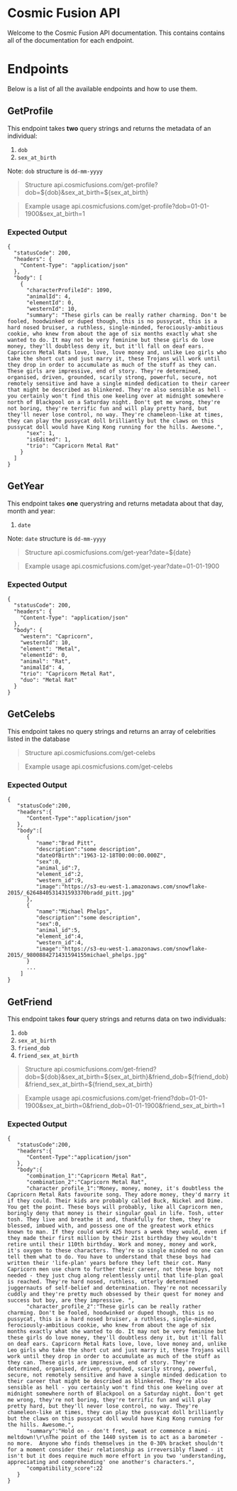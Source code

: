 # Cosmic Fusion API

Welcome to the Cosmic Fusion API documentation. This contains contains all of the documentation for each endpoint.

# Endpoints

Below is a list of all the available endpoints and how to use them.

## GetProfile

This endpoint takes **two** query strings and returns the metadata of an individual:

1. `dob`
2. `sex_at_birth`

Note: `dob` structure is `dd-mm-yyyy`

> Structure
api.cosmicfusions.com/get-profile?dob=${dob}&sex_at_birth=${sex_at_birth}

> Example usage
api.cosmicfusions.com/get-profile?dob=01-01-1900&sex_at_birth=1

### Expected Output

```
{
  "statusCode": 200,
  "headers": {
    "Content-Type": "application/json"
  },
  "body": [
    {
      "characterProfileId": 1090,
      "animalId": 4,
      "elementId": 0,
      "westernId": 10,
      "summary": "These girls can be really rather charming. Don't be fooled, hoodwinked or duped though, this is no pussycat, this is a hard nosed bruiser, a ruthless, single-minded, ferociously-ambitious cookie, who knew from about the age of six months exactly what she wanted to do. It may not be very feminine but these girls do love money, they'll doubtless deny it, but it'll fall on deaf ears. Capricorn Metal Rats love, love, love money and, unlike Leo girls who take the short cut and just marry it, these Trojans will work until they drop in order to accumulate as much of the stuff as they can. These girls are impressive, end of story. They're determined, organised, driven, grounded, scarily strong, powerful, secure, not remotely sensitive and have a single minded dedication to their career that might be described as blinkered. They're also sensible as hell - you certainly won't find this one keeling over at midnight somewhere north of Blackpool on a Saturday night. Don't get me wrong, they're not boring, they're terrific fun and will play pretty hard, but they'll never lose control, no way. They're chameleon-like at times, they can play the pussycat doll brilliantly but the claws on this pussycat doll would have King Kong running for the hills. Awesome.",
      "sex": 1,
      "isEdited": 1,
      "trio": "Capricorn Metal Rat"
    }
  ]
}
```

## GetYear

This endpoint takes **one** querystring and returns metadata about that day, month and year:

1. `date`

Note: `date` structure is `dd-mm-yyyy`

> Structure
api.cosmicfusions.com/get-year?date=${date}

> Example usage
api.cosmicfusions.com/get-year?date=01-01-1900

### Expected Output

```
{
  "statusCode": 200,
  "headers": {
    "Content-Type": "application/json"
  },
  "body": {
    "western": "Capricorn",
    "westernId": 10,
    "element": "Metal",
    "elementId": 0,
    "animal": "Rat",
    "animalId": 4,
    "trio": "Capricorn Metal Rat",
    "duo": "Metal Rat"
  }
}
```

## GetCelebs

This endpoint takes no query strings and returns an array of celebrities listed in the database

> Structure
api.cosmicfusions.com/get-celebs

> Example usage
api.cosmicfusions.com/get-celebs

### Expected Output
```
{
   "statusCode":200,
   "headers":{
      "Content-Type":"application/json"
   },
   "body":[
      {
         "name":"Brad Pitt",
         "description":"some description",
         "dateOfBirth":"1963-12-18T00:00:00.000Z",
         "sex":0,
         "animal_id":7,
         "element_id":2,
         "western_id":9,
         "image":"https://s3-eu-west-1.amazonaws.com/snowflake-2015/_6264840531431593370bradd_pitt.jpg"
      },
      {
         "name":"Michael Phelps",
         "description":"some description",
         "sex":0,
         "animal_id":5,
         "element_id":4,
         "western_id":4,
         "image":"https://s3-eu-west-1.amazonaws.com/snowflake-2015/_9800884271431594155michael_phelps.jpg"
      }
      ...
    ]
}
```

## GetFriend

This endpoint takes **four** query strings and returns data on two individuals:

1. `dob`
2. `sex_at_birth`
3. `friend_dob`
4. `friend_sex_at_birth`

> Structure
api.cosmicfusions.com/get-friend?dob=${dob}&sex_at_birth=${sex_at_birth}&friend_dob=${friend_dob}&friend_sex_at_birth=${friend_sex_at_birth}

> Example usage
api.cosmicfusions.com/get-friend?dob=01-01-1900&sex_at_birth=0&friend_dob=01-01-1900&friend_sex_at_birth=1

### Expected Output
```
{
   "statusCode":200,
   "headers":{
      "Content-Type":"application/json"
   },
   "body":{
      "combination_1":"Capricorn Metal Rat",
      "combination_2":"Capricorn Metal Rat",
      "character_profile_1":"Money, money, money, it's doubtless the Capricorn Metal Rats favourite song. They adore money, they'd marry it if they could. Their kids are probably called Buck, Nickel and Dime. You get the point. These boys will probably, like all Capricorn men, boringly deny that money is their singular goal in life. Tosh, utter tosh. They live and breathe it and, thankfully for them, they're blessed, imbued with, and possess one of the greatest work ethics known to man. If they could work 425 hours a week they would, even if they made their first million by their 21st birthday they wouldn't retire until their 110th birthday. Work and money, money and work, it's oxygen to these characters. They're so single minded no one can tell them what to do. You have to understand that these boys had written their 'life-plan' years before they left their cot. Many Capricorn men use charm to further their career, not these boys, not needed - they just chug along relentlessly until that life-plan goal is reached. They're hard nosed, ruthless, utterly determined juggernauts of self-belief and determination. They're not necessarily cuddly and they're pretty much obsessed by their quest for money and success but boy, are they impressive. ",
      "character_profile_2":"These girls can be really rather charming. Don't be fooled, hoodwinked or duped though, this is no pussycat, this is a hard nosed bruiser, a ruthless, single-minded, ferociously-ambitious cookie, who knew from about the age of six months exactly what she wanted to do. It may not be very feminine but these girls do love money, they'll doubtless deny it, but it'll fall on deaf ears. Capricorn Metal Rats love, love, love money and, unlike Leo girls who take the short cut and just marry it, these Trojans will work until they drop in order to accumulate as much of the stuff as they can. These girls are impressive, end of story. They're determined, organised, driven, grounded, scarily strong, powerful, secure, not remotely sensitive and have a single minded dedication to their career that might be described as blinkered. They're also sensible as hell - you certainly won't find this one keeling over at midnight somewhere north of Blackpool on a Saturday night. Don't get me wrong, they're not boring, they're terrific fun and will play pretty hard, but they'll never lose control, no way. They're chameleon-like at times, they can play the pussycat doll brilliantly but the claws on this pussycat doll would have King Kong running for the hills. Awesome.",
      "summary":"Hold on - don't fret, sweat or commence a mini-meltdown!\r\nThe point of the 1440 system is to act as a barometer - no more.  Anyone who finds themselves in the 0-30% bracket shouldn't for a moment consider their relationship as irreversibly flawed - it isn't but it does require much more effort in you two 'understanding, appreciating and comprehending' one another's characters.",
      "compatibility_score":22
   }
}
```